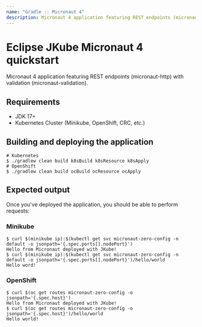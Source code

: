 ```yaml
---
name: "Gradle :: Micronaut 4"
description: Micronaut 4 application featuring REST endpoints (micronaut-http) with validation (micronaut-validation).
---
```

# Eclipse JKube Micronaut 4 quickstart

Micronaut 4 application featuring REST endpoints (micronaut-http) with validation (micronaut-validation).

## Requirements

- JDK 17+
- Kubernetes Cluster (Minikube, OpenShift, CRC, etc.)

## Building and deploying the application

```shell script
# Kubernetes
$ ./gradlew clean build k8sBuild k8sResource k8sApply
# OpenShift
$ ./gradlew clean build ocBuild ocResource ocApply
```
## Expected output

Once you've deployed the application, you should be able to perform requests:

### Minikube

```shell script
$ curl $(minikube ip):$(kubectl get svc micronaut-zero-config -n default -o jsonpath='{.spec.ports[].nodePort}')
Hello from Micronaut deployed with JKube!
$ curl $(minikube ip):$(kubectl get svc micronaut-zero-config -n default -o jsonpath='{.spec.ports[].nodePort}')/hello/world
Hello word!
```

### OpenShift

```shell script
$ curl $(oc get routes micronaut-zero-config -o jsonpath='{.spec.host}')
Hello from Micronaut deployed with JKube!
$ curl $(oc get routes micronaut-zero-config -o jsonpath='{.spec.host}')/hello/world
Hello world!
```
